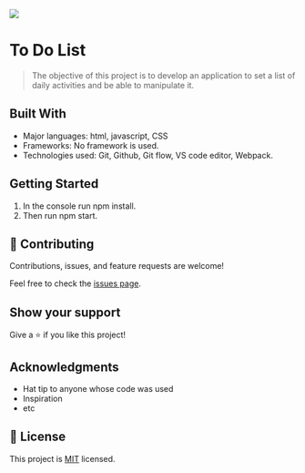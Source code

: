 
![](https://img.shields.io/badge/Microverse-blueviolet)

# To Do List

> The objective of this project is to develop an application to set a list of daily activities and be able to manipulate it.

## Built With

- Major languages: html, javascript, CSS
- Frameworks: No framework is used.
- Technologies used: Git, Github, Git flow, VS code editor, Webpack.

## Getting Started

1. In the console run npm install.
2. Then run npm start.

## 🤝 Contributing

Contributions, issues, and feature requests are welcome!

Feel free to check the [issues page](../../issues/).

## Show your support

Give a ⭐️ if you like this project!

## Acknowledgments

- Hat tip to anyone whose code was used
- Inspiration
- etc

## 📝 License

This project is [MIT](./LICENSE) licensed.
